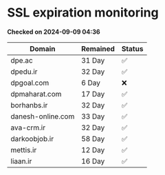# SSL expiration monitoring

**Checked on 2024-09-09 04:36**

| Domain | Remained | Status       |
|--------|----------|--------------|
| dpe.ac     | 31 Day   | ✅ |
| dpedu.ir     | 32 Day   | ✅ |
| dpgoal.com     | 6 Day   | ❌ |
| dpmaharat.com     | 17 Day   | ✅ |
| borhanbs.ir     | 32 Day   | ✅ |
| danesh-online.com     | 33 Day   | ✅ |
| ava-crm.ir     | 32 Day   | ✅ |
| darkoobjob.ir     | 58 Day   | ✅ |
| mettis.ir     | 12 Day   | ✅ |
| liaan.ir     | 16 Day   | ✅ |
